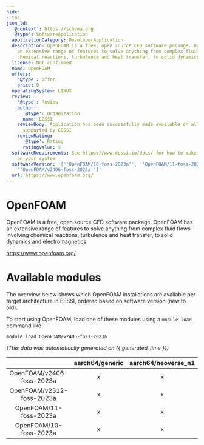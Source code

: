 ```yaml
---
hide:
- toc
json_ld:
  '@context': https://schema.org
  '@type': SoftwareApplication
  applicationCategory: DeveloperApplication
  description: OpenFOAM is a free, open source CFD software package. OpenFOAM has
    an extensive range of features to solve anything from complex fluid flows involving
    chemical reactions, turbulence and heat transfer, to solid dynamics and electromagnetics.
  license: Not confirmed
  name: OpenFOAM
  offers:
    '@type': Offer
    price: 0
  operatingSystem: LINUX
  review:
    '@type': Review
    author:
      '@type': Organization
      name: EESSI
    reviewBody: Application has been successfully made available on all architectures
      supported by EESSI
    reviewRating:
      '@type': Rating
      ratingValue: 5
  softwareRequirements: See https://www.eessi.io/docs/ for how to make EESSI available
    on your system
  softwareVersion: '[''OpenFOAM/10-foss-2023a'', ''OpenFOAM/11-foss-2023a'', ''OpenFOAM/v2312-foss-2023a'',
    ''OpenFOAM/v2406-foss-2023a'']'
  url: https://www.openfoam.org/
---
```


OpenFOAM
========


OpenFOAM is a free, open source CFD software package. OpenFOAM has an extensive range of features to solve anything from complex fluid flows involving chemical reactions, turbulence and heat transfer, to solid dynamics and electromagnetics.

https://www.openfoam.org/
# Available modules


The overview below shows which OpenFOAM installations are available per target architecture in EESSI, ordered based on software version (new to old).

To start using OpenFOAM, load one of these modules using a `module load` command like:

```shell
module load OpenFOAM/v2406-foss-2023a
```

*(This data was automatically generated on {{ generated_time }})*  

| |aarch64/generic|aarch64/neoverse_n1|aarch64/neoverse_v1|aarch64/nvidia|x86_64/generic|x86_64/amd/zen2|x86_64/amd/zen3|x86_64/amd/zen4|x86_64/intel/haswell|x86_64/intel/sapphirerapids|x86_64/intel/skylake_avx512|
| :---: | :---: | :---: | :---: | :---: | :---: | :---: | :---: | :---: | :---: | :---: | :---: |
|OpenFOAM/v2406-foss-2023a|x|x|x|-|x|x|x|x|x|x|x|
|OpenFOAM/v2312-foss-2023a|x|x|x|-|x|x|x|x|x|x|x|
|OpenFOAM/11-foss-2023a|x|x|x|-|x|x|x|x|x|x|x|
|OpenFOAM/10-foss-2023a|x|x|x|-|x|x|x|x|x|x|x|
